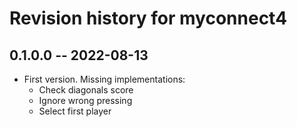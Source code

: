 # Revision history for myconnect4

## 0.1.0.0 -- 2022-08-13

* First version. Missing implementations:
  - Check diagonals score
  - Ignore wrong pressing
  - Select first player
